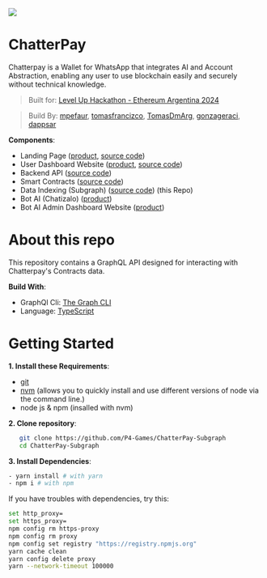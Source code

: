 ![](https://img.shields.io/badge/graphql-informational?style=flat&logo=graphql&logoColor=white&color=6aa6f8)

# ChatterPay


Chatterpay is a Wallet for WhatsApp that integrates AI and Account Abstraction, enabling any user to use blockchain easily and securely without technical knowledge.

> Built for: [Level Up Hackathon - Ethereum Argentina 2024](https://ethereumargentina.org/) 

> Build By: [mpefaur](https://github.com/mpefaur), [tomasfrancizco](https://github.com/tomasfrancizco), [TomasDmArg](https://github.com/TomasDmArg), [gonzageraci](https://github.com/gonzageraci),  [dappsar](https://github.com/dappsar)


__Components__:

- Landing Page ([product](https://chatterpay-front-ylswtey2za-uc.a.run.app/), [source code](https://github.com/P4-Games/ChatterPay))
- User Dashboard Website ([product](https://chatterpay-front-ylswtey2za-uc.a.run.app/dashboard), [source code](https://github.com/P4-Games/ChatterPay))
- Backend API ([source code](https://github.com/P4-Games/ChatterPay-Backend)) 
- Smart Contracts ([source code](https://github.com/P4-Games/ChatterPay-SmartContracts))
- Data Indexing (Subgraph) ([source code](https://github.com/P4-Games/ChatterPay-Subgraph)) (this Repo)
- Bot AI (Chatizalo) ([product](https://chatizalo.com/))
- Bot AI Admin Dashboard Website ([product](https://app.chatizalo.com/))


# About this repo

This repository contains a GraphQL API designed for interacting with Chatterpay's Contracts data.

__Build With__:

- GraphQl Cli: [The Graph CLI](https://www.npmjs.com/package/@graphprotocol/graph-cli)
- Language: [TypeScript](https://www.typescriptlang.org)

# Getting Started

__1. Install these Requirements__:

- [git](https://git-scm.com/)
- [nvm](https://github.com/nvm-sh/nvm) (allows you to quickly install and use different versions of node via the command line.)
- node js & npm (insalled with nvm)


__2. Clone repository__:

```bash
   git clone https://github.com/P4-Games/ChatterPay-Subgraph
   cd ChatterPay-Subgraph
```

__3. Install Dependencies__:


```sh
- yarn install # with yarn
- npm i # with npm
```

If you have troubles with dependencies, try this:

```sh
set http_proxy=
set https_proxy=
npm config rm https-proxy
npm config rm proxy
npm config set registry "https://registry.npmjs.org"
yarn cache clean
yarn config delete proxy
yarn --network-timeout 100000
```



